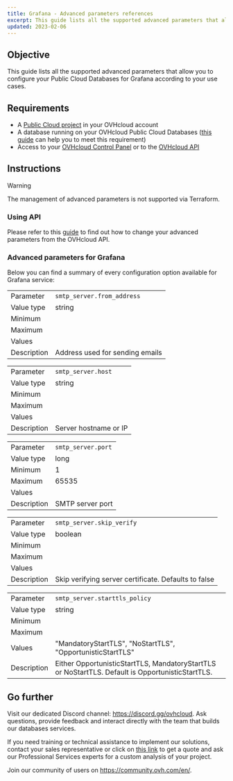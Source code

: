 ```yaml
---
title: Grafana - Advanced parameters references
excerpt: This guide lists all the supported advanced parameters that allow you to configure your Public Cloud Databases for Grafana according to your use cases
updated: 2023-02-06
---
```


<style>
#content table,
.ovh-documentation table {margin-bottom:25px;overflow:unset !important;}

#content tbody,
.ovh-documentation tbody {display: inline-table !important;width:100% !important;}

#content thead,
.ovh-documentation thead {display:none}

#content tr:nth-child(2n),
.ovh-documentation tr:nth-child(2n) {
  background: none !important;
}
#content td:first-child,
.ovh-documentation td:first-child {
  background:#efefef;
  font-weight:600;
  vertical-align:top;
  width:11ch;
}
</style>

## Objective

This guide lists all the supported advanced parameters that allow you to configure your Public Cloud Databases for Grafana according to your use cases.

## Requirements

- A [Public Cloud project](https://www.ovhcloud.com/pt/public-cloud/) in your OVHcloud account   
- A database running on your OVHcloud Public Cloud Databases ([this guide](/pages/public_cloud/public_cloud_databases/databases_01_order_control_panel) can help you to meet this requirement)   
- Access to your [OVHcloud Control Panel](/links/manager) or to the [OVHcloud API](https://api.ovh.com/console/)   

## Instructions

> [!warning]
>
> The management of advanced parameters is not supported via Terraform.
>

### Using API

Please refer to this [guide](/pages/public_cloud/public_cloud_databases/databases_03_advanced_configuration#using-api) to find out how to change your advanced parameters from the OVHcloud API.

### Advanced parameters for Grafana

Below you can find a summary of every configuration option available for Grafana service:

| | |
|---|---|
| Parameter | `smtp_server.from_address` |
| Value type | string |
| Minimum | |
| Maximum | |
| Values | |
| Description | Address used for sending emails |

| | |
|---|---|
| Parameter | `smtp_server.host` |
| Value type | string |
| Minimum | |
| Maximum | |
| Values | |
| Description | Server hostname or IP |

| | |
|---|---|
| Parameter | `smtp_server.port` |
| Value type | long |
| Minimum | 1 |
| Maximum | 65535  |
| Values | |
| Description | SMTP server port |

| | |
|---|---|
| Parameter | `smtp_server.skip_verify` |
| Value type | boolean |
| Minimum | |
| Maximum | |
| Values | |
| Description | Skip verifying server certificate. Defaults to false |

| | |
|---|---|
| Parameter | `smtp_server.starttls_policy` |
| Value type | string |
| Minimum | |
| Maximum | |
| Values | "MandatoryStartTLS", "NoStartTLS", "OpportunisticStartTLS" |
| Description | Either OpportunisticStartTLS, MandatoryStartTLS or NoStartTLS. Default is OpportunisticStartTLS. |

## Go further

Visit our dedicated Discord channel: <https://discord.gg/ovhcloud>. Ask questions, provide feedback and interact directly with the team that builds our databases services.

If you need training or technical assistance to implement our solutions, contact your sales representative or click on [this link](https://www.ovhcloud.com/pt/professional-services/) to get a quote and ask our Professional Services experts for a custom analysis of your project.

Join our community of users on <https://community.ovh.com/en/>.
